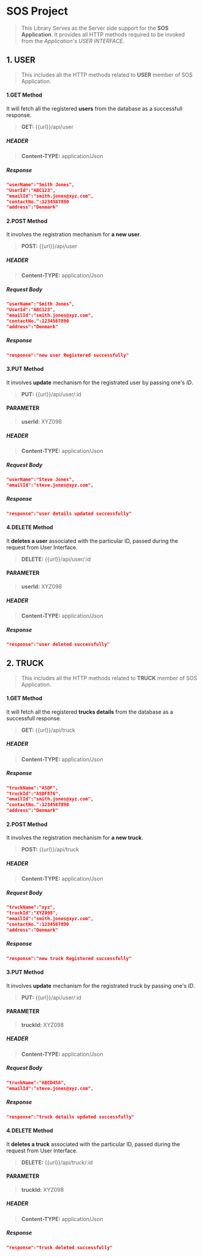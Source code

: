 # SOS Project
>This Library Serves as the Server side support 
>for the **SOS Application**. It provides all HTTP 
>methods required to be invoked from the *Application's USER INTERFACE*.

##  1. USER
>This includes all the HTTP methods related to **USER** member of SOS Application. 

####  1.GET Method
It will fetch all the registered **users** from the database as a successfull response.  
> **GET:** {{url}}/api/user

##### HEADER
> **Content-TYPE:** application/Json

##### Response
```json
"userName":"Smith Jones",
"UserId":"ABC123",
"emailId":"smith.jones@xyz.com",
"contactNo.":1234567890
"address":"Denmark" 
```
####  2.POST Method
It involves the registration mechanism for **a new user**.
> **POST:** {{url}}/api/user

##### HEADER
> **Content-TYPE:** application/Json

##### Request Body
```json
"userName":"Smith Jones",
"UserId":"ABC123",
"emailId":"smith.jones@xyz.com",
"contactNo.":1234567890
"address":"Denmark" 
```
##### Response
```json
"response":"new user Registered successfully"
```
####  3.PUT Method
It involves **update** mechanism for the registrated user by passing one's *ID*.
> **PUT:** {{url}}/api/user/:id

#### PARAMETER
> **userId:** XYZ098

##### HEADER
> **Content-TYPE:** application/Json

##### Request Body
```json
"userName":"Steve Jones",
"emailId":"steve.jones@xyz.com",
```
##### Response
```json
"response":"user details updated successfully"
```
####  4.DELETE Method
It **deletes a user** associated with the particular ID, passed during the request from User Interface.
> **DELETE:** {{url}}/api/user/:id

#### PARAMETER
> **userId:** XYZ098

##### HEADER
> **Content-TYPE:** application/Json

##### Response
```json
"response":"user deleted successfully"
```
##  2. TRUCK
>This includes all the HTTP methods related to **TRUCK** member of SOS Application. 

####  1.GET Method
It will fetch all the registered **trucks details** from the database as a successfull response.  
> **GET:** {{url}}/api/truck

##### HEADER
> **Content-TYPE:** application/Json

##### Response
```json
"truckName":"ASDF",
"truckId":"ASDF876",
"emailId":"smith.jones@xyz.com",
"contactNo.":1234567890
"address":"Denmark" 
```
####  2.POST Method
It involves the registration mechanism for **a new truck**.
> **POST:** {{url}}/api/truck

##### HEADER
> **Content-TYPE:** application/Json

##### Request Body
```json
"truckName":"xyz",
"truckId":"XYZ098",
"emailId":"smith.jones@xyz.com",
"contactNo.":1234567890
"address":"Denmark"
```
##### Response
```json
"response":"new truck Registered successfully"
```
####  3.PUT Method
It involves **update** mechanism for the registrated truck by passing one's *ID*.
> **PUT:** {{url}}/api/user/:id

#### PARAMETER
> **truckId:** XYZ098

##### HEADER
> **Content-TYPE:** application/Json

##### Request Body
```json
"truckName":"ABCD456",
"emailId":"steve.jones@xyz.com",
```
##### Response
```json
"response":"truck details updated successfully"
```
####  4.DELETE Method
It **deletes a truck** associated with the particular ID, passed during the request from User Interface.
> **DELETE:** {{url}}/api/truck/:id

#### PARAMETER
> **truckId:** XYZ098

##### HEADER
> **Content-TYPE:** application/Json

##### Response
```json
"response":"truck deleted successfully"
```


